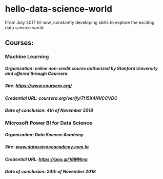 # hello-data-science-world
From July 2017 till now, constantly developing skills to explore the exciting data science world. 

## Courses:

### Machine Learning 
##### Organization: online non-credit course authorized by Stanford University and offered through Coursera
##### Site: https://www.coursera.org/
##### Credential URL: coursera.org/verify/7H5X4NVCCVDC
##### Date of conclusion: 4th of November 2018 

### Microsoft Power BI for Data Science
##### Organization: Data Science Academy
##### Site: www.datascienceacademy.com.br
##### Credential URL: https://goo.gl/18MNma
##### Date of conclusion: 24th of November 2018
